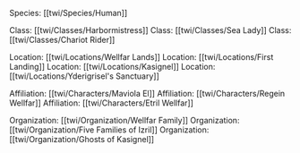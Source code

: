 Species: [[twi/Species/Human]]

Class: [[twi/Classes/Harbormistress]]
Class: [[twi/Classes/Sea Lady]]
Class: [[twi/Classes/Chariot Rider]]

Location: [[twi/Locations/Wellfar Lands]]
Location: [[twi/Locations/First Landing]]
Location: [[twi/Locations/Kasignel]]
Location: [[twi/Locations/Yderigrisel's Sanctuary]]

Affiliation: [[twi/Characters/Maviola El]]
Affiliation: [[twi/Characters/Regein Wellfar]]
Affiliation: [[twi/Characters/Etril Wellfar]]

Organization: [[twi/Organization/Wellfar Family]]
Organization: [[twi/Organization/Five Families of Izril]]
Organization: [[twi/Organization/Ghosts of Kasignel]]




